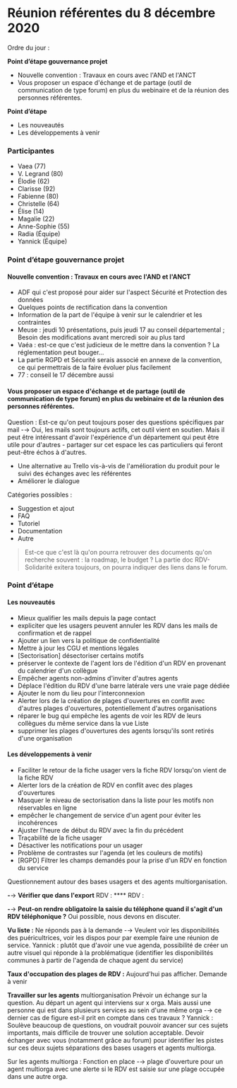 # Réunion référentes du 8 décembre 2020

Ordre du jour :

**Point d’étape gouvernance projet**

* Nouvelle convention : Travaux en cours avec l'AND et l'ANCT
* Vous proposer un espace d'échange et de partage (outil de communication de type forum) en plus du webinaire et de la réunion des personnes référentes.&#x20;

**Point d’étape**

* Les nouveautés
* Les développements à venir

### Participantes

* Vaea (77)&#x20;
* V. Legrand (80)
* Élodie (62)
* Clarisse (92)
* Fabienne (80)
* Christelle (64)
* Élise (14)
* Magalie (22)
* Anne-Sophie (55)
* Radia (Équipe)
* Yannick (Équipe)

### Point d’étape gouvernance projet

#### Nouvelle convention : Travaux en cours avec l'AND et l'ANCT

* ADF qui c'est proposé pour aider sur l'aspect Sécurité et Protection des données
* Quelques points de rectification dans la convention
* Information de la part de l'équipe à venir sur le calendrier et les contraintes
* Meuse : jeudi 10 présentations, puis jeudi 17 au conseil départemental ; Besoin des modifications avant mercredi soir au plus tard
* Vaéa : est-ce que c'est judicieux de le mettre dans la convention ? La réglementation peut bouger...
* La partie RGPD et Sécurité serais associé en annexe de la convention, ce qui permettrais de la faire évoluer plus facilement
* 77 : conseil le 17 décembre aussi

#### Vous proposer un espace d'échange et de partage (outil de communication de type forum) en plus du webinaire et de la réunion des personnes référentes.

Question : Est-ce qu'on peut toujours poser des questions spécifiques par mail -→ Oui, les mails sont toujours actifs, cet outil vient en soutien. Mais il peut être intéressant d'avoir l'expérience d'un département qui peut être utile pour d'autres - partager sur cet espace les cas particuliers qui feront peut-être échos à d'autres.

* Une alternative au Trello vis-à-vis de l'amélioration du produit pour le suivi des échanges avec les référentes
* Améliorer le dialogue

Catégories possibles :

* Suggestion et ajout
* FAQ
* Tutoriel
* Documentation
* Autre

> Est-ce que c'est là qu'on pourra retrouver des documents qu'on recherche souvent : la roadmap, le budget ? La partie doc RDV-Solidarité exitera toujours, on pourra indiquer des liens dans le forum.

### Point d’étape

#### Les nouveautés

* Mieux qualifier les mails depuis la page contact​
* expliciter que les usagers peuvent annuler les RDV dans les mails de confirmation et de rappel​
* Ajouter un lien vers la politique de confidentialité​
* Mettre à jour les CGU et mentions légales​
* \[Sectorisation] désectoriser certains motifs​
* préserver le contexte de l'agent lors de l'édition d'un RDV en provenant du calendrier d'un collègue​
* Empêcher agents non-admins d'inviter d'autres agents​
* Déplace l'édition du RDV d'une barre latérale vers une vraie page dédiée​
* Ajouter le nom du lieu pour l'interconnexion
* Alerter lors de la création de plages d'ouvertures en conflit avec d'autres plages d'ouvertures, potentiellement d'autres organisations
* réparer le bug qui empêche les agents de voir les RDV de leurs collègues du même service dans la vue Liste
* supprimer les plages d'ouvertures des agents lorsqu'ils sont retirés d'une organisation​

#### Les développements à venir

* Faciliter le retour de la fiche usager vers la fiche RDV lorsqu'on vient de la fiche RDV
* Alerter lors de la création de RDV en conflit avec des plages d'ouvertures
* Masquer le niveau de sectorisation dans la liste pour les motifs non réservables en ligne
* empêcher le changement de service d'un agent pour éviter les incohérences
* Ajuster l'heure de début du RDV avec la fin du précédent
* Traçabilité de la fiche usager
* Désactiver les notifications pour un usager
* Problème de contrastes sur l'agenda (et les couleurs de motifs)
* \[RGPD] Filtrer les champs demandés pour la prise d'un RDV en fonction du service

Questionnement autour des bases usagers et des agents multiorganisation.

**-**→ **Vérifier que dans l'export** RDV : **** RDV :

**-**→ **Peut-on rendre obligatoire la saisie du téléphone quand il s'agit d'un RDV téléphonique ?** Oui possible, nous devons en discuter.

**Vu liste :** Ne réponds pas à la demande -→ Veulent voir les disponibilités des puéricultrices, voir les dispos pour par exemple faire une réunion de service. Yannick : plutôt que d'avoir une vue agenda, possibilité de créer un autre visuel qui réponde à la problématique (identifier les disponibilités communes à partir de l'agenda de chaque agent du service)

**Taux d'occupation des plages de RDV :** Aujourd'hui pas afficher. Demande à venir

**Travailler sur les agents** multiorganisation Prévoir un échange sur la question. Au départ un agent qui interviens sur x orga. Mais aussi une personne qui est dans plusieurs services au sein d'une même orga -→ ce dernier cas de figure est-il prit en compte dans ces travaux ? Yannick : Soulève beaucoup de questions, on voudrait pouvoir avancer sur ces sujets importants, mais difficile de trouver une solution acceptable. Devoir échanger avec vous (notamment grâce au forum) pour identifier les pistes sur ces deux sujets séparations des bases usagers et agents multiorga.

Sur les agents multiorga : Fonction en place -→ plage d'ouverture pour un agent multiorga avec une alerte si le RDV est saisie sur une plage occupée dans une autre orga.
